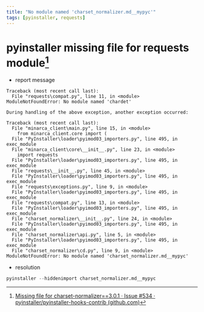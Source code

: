 ```yaml
---
title: "No module named 'charset_normalizer.md__mypyc'"
tags: [pyinstaller, requests]
---
```


# pyinstaller missing file for requests module[^1]

- report message

```
Traceback (most recent call last):
  File "requests\compat.py", line 11, in <module>
ModuleNotFoundError: No module named 'chardet'

During handling of the above exception, another exception occurred:

Traceback (most recent call last):
  File "minarca_client\main.py", line 15, in <module>
    from minarca_client.core import (
  File "PyInstaller\loader\pyimod03_importers.py", line 495, in exec_module
  File "minarca_client\core\__init__.py", line 23, in <module>
    import requests
  File "PyInstaller\loader\pyimod03_importers.py", line 495, in exec_module
  File "requests\__init__.py", line 45, in <module>
  File "PyInstaller\loader\pyimod03_importers.py", line 495, in exec_module
  File "requests\exceptions.py", line 9, in <module>
  File "PyInstaller\loader\pyimod03_importers.py", line 495, in exec_module
  File "requests\compat.py", line 13, in <module>
  File "PyInstaller\loader\pyimod03_importers.py", line 495, in exec_module
  File "charset_normalizer\__init__.py", line 24, in <module>
  File "PyInstaller\loader\pyimod03_importers.py", line 495, in exec_module
  File "charset_normalizer\api.py", line 5, in <module>
  File "PyInstaller\loader\pyimod03_importers.py", line 495, in exec_module
  File "charset_normalizer\cd.py", line 9, in <module>
ModuleNotFoundError: No module named 'charset_normalizer.md__mypyc'
```

- resolution

```python
pyinstaller --hiddenimport charset_normalizer.md__mypyc
```

[^1]: [Missing file for charset-normalizer==3.0.1 · Issue #534 · pyinstaller/pyinstaller-hooks-contrib (github.com)](https://github.com/pyinstaller/pyinstaller-hooks-contrib/issues/534)
